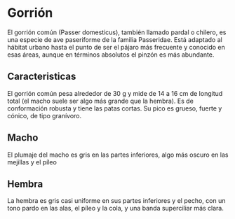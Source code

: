 # Gorrión

El gorrión común (Passer domesticus), también llamado pardal o chilero, es una especie de ave paseriforme de la familia Passeridae. Está adaptado al hábitat urbano hasta el punto de ser el pájaro más frecuente y conocido en esas áreas, aunque en términos absolutos el pinzón es más abundante.

## Caracteristicas

El gorrión común pesa alrededor de 30 g y mide de 14 a 16 cm de longitud total (el macho suele ser algo más grande que la hembra). Es de conformación robusta y tiene las patas cortas. Su pico es grueso, fuerte y cónico, de tipo granívoro.

## Macho
El plumaje del macho es gris en las partes inferiores, algo más oscuro en las mejillas y el píleo

## Hembra 
La hembra es gris casi uniforme en sus partes inferiores y el pecho, con un tono pardo en las alas, el píleo y la cola, y una banda superciliar más clara.
